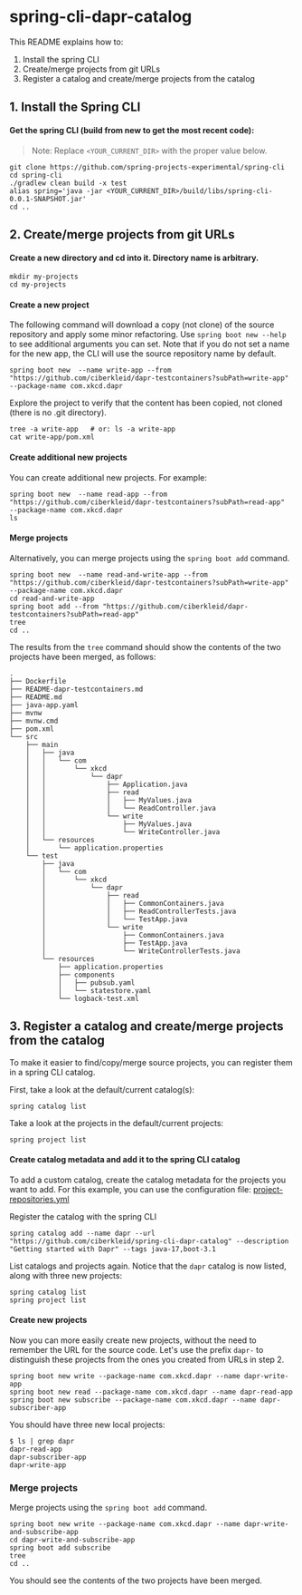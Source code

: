 # spring-cli-dapr-catalog

This README explains how to:
1. Install the spring CLI
2. Create/merge projects from git URLs
3. Register a catalog and create/merge projects from the catalog

## 1. Install the Spring CLI

#### Get the spring CLI (build from new to get the most recent code):
> Note: Replace `<YOUR_CURRENT_DIR>` with the proper value below.
```shell
git clone https://github.com/spring-projects-experimental/spring-cli
cd spring-cli
./gradlew clean build -x test
alias spring='java -jar <YOUR_CURRENT_DIR>/build/libs/spring-cli-0.0.1-SNAPSHOT.jar'
cd ..
```

## 2. Create/merge projects from git URLs

#### Create a new directory and cd into it. Directory name is arbitrary.
```shell
mkdir my-projects
cd my-projects
```

#### Create a new project
The following command will download a copy (not clone) of the source repository and apply some minor refactoring.
Use `spring boot new --help` to see additional arguments you can set.
Note that if you do not set a name for the new app, the CLI will use the source repository name by default.
```shell
spring boot new  --name write-app --from "https://github.com/ciberkleid/dapr-testcontainers?subPath=write-app"  --package-name com.xkcd.dapr
```

Explore the project to verify that the content has been copied, not cloned (there is no .git directory).
```shell
tree -a write-app   # or: ls -a write-app
cat write-app/pom.xml
```

#### Create additional new projects
You can create additional new projects. For example:
```shell
spring boot new  --name read-app --from "https://github.com/ciberkleid/dapr-testcontainers?subPath=read-app"  --package-name com.xkcd.dapr
ls
```

#### Merge projects

Alternatively, you can merge projects using the `spring boot add` command.
```shell
spring boot new  --name read-and-write-app --from "https://github.com/ciberkleid/dapr-testcontainers?subPath=write-app"  --package-name com.xkcd.dapr
cd read-and-write-app
spring boot add --from "https://github.com/ciberkleid/dapr-testcontainers?subPath=read-app"
tree
cd ..
```

The results from the `tree` command should show the contents of the two projects have been merged, as follows:
```text
.
├── Dockerfile
├── README-dapr-testcontainers.md
├── README.md
├── java-app.yaml
├── mvnw
├── mvnw.cmd
├── pom.xml
└── src
    ├── main
    │   ├── java
    │   │   └── com
    │   │       └── xkcd
    │   │           └── dapr
    │   │               ├── Application.java
    │   │               ├── read
    │   │               │   ├── MyValues.java
    │   │               │   └── ReadController.java
    │   │               └── write
    │   │                   ├── MyValues.java
    │   │                   └── WriteController.java
    │   └── resources
    │       └── application.properties
    └── test
        ├── java
        │   └── com
        │       └── xkcd
        │           └── dapr
        │               ├── read
        │               │   ├── CommonContainers.java
        │               │   ├── ReadControllerTests.java
        │               │   └── TestApp.java
        │               └── write
        │                   ├── CommonContainers.java
        │                   ├── TestApp.java
        │                   └── WriteControllerTests.java
        └── resources
            ├── application.properties
            ├── components
            │   ├── pubsub.yaml
            │   └── statestore.yaml
            └── logback-test.xml
```

## 3. Register a catalog and create/merge projects from the catalog

To make it easier to find/copy/merge source projects, you can register them in a spring CLI catalog.

First, take a look at the default/current catalog(s):
```shell
spring catalog list
```

Take a look at the projects in the default/current projects:
```shell
spring project list
```

#### Create catalog metadata and add it to the spring CLI catalog

To add a custom catalog, create the catalog metadata for the projects you want to add.
For this example, you can use the configuration file: [project-repositories.yml](https://github.com/ciberkleid/spring-cli-dapr-catalog/blob/main/project-repositories.yml)

Register the catalog with the spring CLI
```shell
spring catalog add --name dapr --url "https://github.com/ciberkleid/spring-cli-dapr-catalog" --description "Getting started with Dapr" --tags java-17,boot-3.1
```

List catalogs and projects again.
Notice that the `dapr` catalog is now listed, along with three new projects:
```shell
spring catalog list
spring project list
```

#### Create new projects

Now you can more easily create new projects, without the need to remember the URL for the source code.
Let's use the prefix `dapr-` to distinguish these projects from the ones you created from URLs in step 2.
```shell
spring boot new write --package-name com.xkcd.dapr --name dapr-write-app
spring boot new read --package-name com.xkcd.dapr --name dapr-read-app
spring boot new subscribe --package-name com.xkcd.dapr --name dapr-subscriber-app
```

You should have three new local projects:
```text
$ ls | grep dapr
dapr-read-app
dapr-subscriber-app
dapr-write-app
```

### Merge projects

Merge projects using the `spring boot add` command.
```shell
spring boot new write --package-name com.xkcd.dapr --name dapr-write-and-subscribe-app
cd dapr-write-and-subscribe-app
spring boot add subscribe
tree
cd ..
```

You should see the contents of the two projects have been merged.

